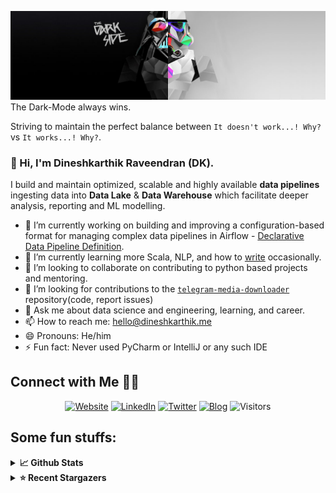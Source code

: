 ![](https://github.com/Dineshkarthik/Dineshkarthik/blob/master/assets/cover.jpg)
The Dark-Mode always wins.

Striving to maintain the perfect balance between `It doesn't work...! Why?` vs `It works...! Why?`.

### 👋 Hi, I'm Dineshkarthik Raveendran (DK).

I build and maintain optimized, scalable and highly available **data pipelines** ingesting data into **Data Lake** & **Data Warehouse** which facilitate deeper analysis, reporting and ML modelling.


- 🔭 I’m currently working on building and improving a configuration-based format for managing complex data pipelines in Airflow - [Declarative Data Pipeline Definition](https://www.thoughtworks.com/de/radar/techniques?blipid=202005084).
- 🌱 I’m currently learning more Scala, NLP, and how to [write](https://medium.com/@dineshkarthik.r) occasionally.
- 👯 I’m looking to collaborate on contributing to python based projects and mentoring.
- 🤔 I’m looking for contributions to the [`telegram-media-downloader`](https://github.com/Dineshkarthik/telegram_media_downloader) repository(code, report issues) 
- 💬 Ask me about data science and engineering, learning, and career.
- 📫 How to reach me: [hello@dineshkarthik.me](mailto:hello@dineshkarthik.me)
- 😄 Pronouns: He/him
- ⚡ Fun fact: Never used PyCharm or IntelliJ or any such IDE

## Connect with Me 🤝🏻

<p align="center">
<a href="https://dineshkarthik.me"><img alt="Website" src="https://img.shields.io/badge/Website-dineshkarthik.me-blue?style=flat&logo=google-chrome"></a>
<a href="https://www.linkedin.com/in/dineshkarthik-r/"><img alt="LinkedIn" src="https://img.shields.io/badge/LinkedIN-Dineshkarthik%20Raveendran-blue?style=flat&logo=linkedin"></a>
<a href="https://twitter.com/Dineshkarthik_R"><img alt="Twitter" src="https://img.shields.io/badge/Twitter-Dineshkarthik%20R-blue?style=flat&logo=twitter"></a>
<a href="https://medium.com/@dineshkarthik.r"><img alt="Blog" src="https://img.shields.io/badge/Medium-Dineshkarthik%20Raveendran-blue?style=flat&logo=medium"></a>
<img alt="Visitors" src="https://visitor-badge.laobi.icu/badge?page_id=Dineshkarthik">
</p>


## Some fun stuffs:

<details>
  <summary><b>📈 Github Stats</b></summary>
  <img height="180em" src="https://github-readme-stats.vercel.app/api?username=Dineshkarthik&show_icons=true&hide_border=true&&count_private=true&include_all_commits=true" />
  <img height="180em" src="https://github-readme-streak-stats.herokuapp.com/?user=Dineshkarthik&hide_border=true" />
</details>

<details>
  <summary><b>⭐ Recent Stargazers</b></summary>
  <table cellspacing="0" cellpadding="0" style="border: none;">
    <tbody cellspacing="0" cellpadding="0" style="border: none;">
      <tr style="border: none;">
        <td style="border: none">
          <a href="https://github.com/jaycutezt143">
            <img
              style="border-radius: 50%;"
              align="left"
              src="https://avatars.githubusercontent.com/u/53783790?v=4"
              width="96"
              height="65"
            />
          </a>
        </td>
        <td style="border: none">
          <div>
            <a href="https://github.com/jaycutezt143">Jayakumar</a> 
            starred <a href="https://github.com/Dineshkarthik/telegram_media_downloader">telegram_media_downloader</a>
          </div>
          <div>
            User Bio: Cool guy 20. Born to Learn
          </div>
        </td>
      </tr>
      <tr style="border: none;">
        <td style="border: none">
          <a href="https://github.com/Yitzchok">
            <img
              style="border-radius: 50%;"
              align="left"
              src="https://avatars.githubusercontent.com/u/78982?v=4"
              width="96"
              height="65"
            />
          </a>
        </td>
        <td style="border: none">
          <div>
            <a href="https://github.com/Yitzchok">Yitzchok Gottlieb</a> 
            starred <a href="https://github.com/Dineshkarthik/telegram_media_downloader">telegram_media_downloader</a>
          </div>
          <div>
            User Bio: Keeping Software Soft
          </div>
        </td>
      </tr>
      <tr style="border: none;">
        <td style="border: none">
          <a href="https://github.com/Male912">
            <img
              style="border-radius: 50%;"
              align="left"
              src="https://avatars.githubusercontent.com/u/88868418?u=7830814d3d528365e939c960c62e476984e09da1&v=4"
              width="96"
              height="65"
            />
          </a>
        </td>
        <td style="border: none">
          <div>
            <a href="https://github.com/Male912">keleboom</a> 
            starred <a href="https://github.com/Dineshkarthik/telegram_media_downloader">telegram_media_downloader</a>
          </div>
          <div>
            User Bio: IN
          </div>
        </td>
      </tr>
      <tr style="border: none;">
        <td style="border: none">
          <a href="https://github.com/zzzbruno">
            <img
              style="border-radius: 50%;"
              align="left"
              src="https://avatars.githubusercontent.com/u/31184536?v=4"
              width="96"
              height="65"
            />
          </a>
        </td>
        <td style="border: none">
          <div>
            <a href="https://github.com/zzzbruno">zzzbruno</a> 
            starred <a href="https://github.com/Dineshkarthik/telegram_media_downloader">telegram_media_downloader</a>
          </div>
          <div>
            User Bio: Nothing to 👀 here , no bio...!!
          </div>
        </td>
      </tr>
      <tr style="border: none;">
        <td style="border: none">
          <a href="https://github.com/MichaelYochpaz">
            <img
              style="border-radius: 50%;"
              align="left"
              src="https://avatars.githubusercontent.com/u/8832013?u=e78e206e88a1addeeb9a90c47d67abb0c5450914&v=4"
              width="96"
              height="65"
            />
          </a>
        </td>
        <td style="border: none">
          <div>
            <a href="https://github.com/MichaelYochpaz">Michael Yochpaz</a> 
            starred <a href="https://github.com/Dineshkarthik/telegram_media_downloader">telegram_media_downloader</a>
          </div>
          <div>
            User Bio: Nothing to 👀 here , no bio...!!
          </div>
        </td>
      </tr>
      <tr style="border: none;">
        <td style="border: none">
          <a href="https://github.com/rskris">
            <img
              style="border-radius: 50%;"
              align="left"
              src="https://avatars.githubusercontent.com/u/15094930?v=4"
              width="96"
              height="65"
            />
          </a>
        </td>
        <td style="border: none">
          <div>
            <a href="https://github.com/rskris">Srinath Ravulaparthy</a> 
            starred <a href="https://github.com/Dineshkarthik/codility-training">codility-training</a>
          </div>
          <div>
            User Bio: Senior Data Scientist @ Citilabs Inc. working in Mobility Analytics, Predictive Modeling, Data Mining and Computational Statistics
          </div>
        </td>
      </tr>
      <tr style="border: none;">
        <td style="border: none">
          <a href="https://github.com/zhenzhongfu">
            <img
              style="border-radius: 50%;"
              align="left"
              src="https://avatars.githubusercontent.com/u/8703566?u=93e9d22a2d7dc1b24a5bd50666bf0f80673224e0&v=4"
              width="96"
              height="65"
            />
          </a>
        </td>
        <td style="border: none">
          <div>
            <a href="https://github.com/zhenzhongfu">nanaDio</a> 
            starred <a href="https://github.com/Dineshkarthik/telegram_media_downloader">telegram_media_downloader</a>
          </div>
          <div>
            User Bio: Nothing to 👀 here , no bio...!!
          </div>
        </td>
      </tr>
      <tr style="border: none;">
        <td style="border: none">
          <a href="https://github.com/MElHuseyni">
            <img
              style="border-radius: 50%;"
              align="left"
              src="https://avatars.githubusercontent.com/u/16476624?u=a2833de3727b31e92be1a9ccd72fe40d04302409&v=4"
              width="96"
              height="65"
            />
          </a>
        </td>
        <td style="border: none">
          <div>
            <a href="https://github.com/MElHuseyni">Mahmud El-Huseyni</a> 
            starred <a href="https://github.com/Dineshkarthik/telegram_media_downloader">telegram_media_downloader</a>
          </div>
          <div>
            User Bio: I train Machine Learning Models
          </div>
        </td>
      </tr>
      <tr style="border: none;">
        <td style="border: none">
          <a href="https://github.com/michi-gato">
            <img
              style="border-radius: 50%;"
              align="left"
              src="https://avatars.githubusercontent.com/u/17103609?u=5e97eeef4d3c7cd9b3a3d211d973f29d05ade160&v=4"
              width="96"
              height="65"
            />
          </a>
        </td>
        <td style="border: none">
          <div>
            <a href="https://github.com/michi-gato">Sarah Nguyễn</a> 
            starred <a href="https://github.com/Dineshkarthik/telegram_media_downloader">telegram_media_downloader</a>
          </div>
          <div>
            User Bio: Nothing to 👀 here , no bio...!!
          </div>
        </td>
      </tr>
      <tr style="border: none;">
        <td style="border: none">
          <a href="https://github.com/aditnanda">
            <img
              style="border-radius: 50%;"
              align="left"
              src="https://avatars.githubusercontent.com/u/44946501?u=66365aaa5bf1bc3ba4547ba99b8870cfef08f082&v=4"
              width="96"
              height="65"
            />
          </a>
        </td>
        <td style="border: none">
          <div>
            <a href="https://github.com/aditnanda">Aditya Nanda Utama</a> 
            starred <a href="https://github.com/Dineshkarthik/telegram_media_downloader">telegram_media_downloader</a>
          </div>
          <div>
            User Bio: Android App and Web Development
          </div>
        </td>
      </tr>
      </tbody>
  </table>
</details>